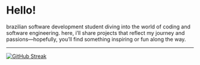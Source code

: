 <h1>Hello!</h1>


<p>brazilian software development student diving into the world of coding and software engineering. here, i’ll share projects that reflect my journey and passions—hopefully, you’ll find something inspiring or fun along the way.</p> 

---

<a href="https://git.io/streak-stats"><img src="https://github-readme-streak-stats.herokuapp.com?user=matheusadriel2&theme=tokyonight" alt="GitHub Streak" /></a>
